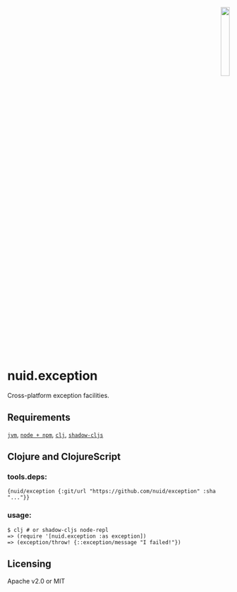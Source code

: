 <p align="right"><a href="https://nuid.io"><img src="https://nuid.io/svg/logo.svg" width="20%"></a></p>

# nuid.exception

Cross-platform exception facilities.

## Requirements

[`jvm`](https://www.java.com/en/download/), [`node + npm`](https://nodejs.org/en/download/), [`clj`](https://clojure.org/guides/getting_started), [`shadow-cljs`](https://shadow-cljs.github.io/docs/UsersGuide.html#_installation)

## Clojure and ClojureScript

### tools.deps:

`{nuid/exception {:git/url "https://github.com/nuid/exception" :sha "..."}}`

### usage:

```
$ clj # or shadow-cljs node-repl
=> (require '[nuid.exception :as exception])
=> (exception/throw! {::exception/message "I failed!"})
```

## Licensing

Apache v2.0 or MIT
